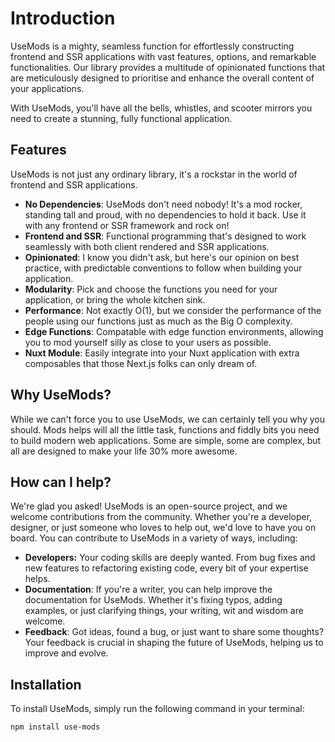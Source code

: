 # Introduction
UseMods is a mighty, seamless function for effortlessly constructing frontend and SSR applications with vast features, options, and remarkable functionalities. Our library provides a multitude of opinionated functions that are meticulously designed to prioritise and enhance the overall content of your applications. 

With UseMods, you'll have all the bells, whistles, and scooter mirrors you need to create a stunning, fully functional application.

## Features
UseMods is not just any ordinary library, it's a rockstar in the world of frontend and SSR applications.
- **No Dependencies**: UseMods don't need nobody! It's a mod rocker, standing tall and proud, with no dependencies to hold it back. Use it with any frontend or SSR framework and rock on!
- **Frontend and SSR**: Functional programming that's designed to work seamlessly with both client rendered and SSR applications.
- **Opinionated**: I know you didn't ask, but here's our opinion on best practice, with predictable conventions to follow when building your application.
- **Modularity**: Pick and choose the functions you need for your application, or bring the whole kitchen sink.
- **Performance**: Not exactly O(1), but we consider the performance of the people using our functions just as much as the Big O complexity.
- **Edge Functions**: Compatable with edge function environments, allowing you to mod yourself silly as close to your users as possible.
- **Nuxt Module**: Easily integrate into your Nuxt application with extra composables that those Next.js folks can only dream of.

## Why UseMods?
While we can't force you to use UseMods, we can certainly tell you why you should. Mods helps will all the little task, functions and fiddly bits you need to build modern web applications. Some are simple, some are complex, but all are designed to make your life 30% more awesome.

## How can I help?
We're glad you asked! UseMods is an open-source project, and we welcome contributions from the community. Whether you're a developer, designer, or just someone who loves to help out, we'd love to have you on board. You can contribute to UseMods in a variety of ways, including:
- **Developers:** Your coding skills are deeply wanted. From bug fixes and new features to refactoring existing code, every bit of your expertise helps.
- **Documentation**: If you're a writer, you can help improve the documentation for UseMods. Whether it's fixing typos, adding examples, or just clarifying things, your writing, wit and wisdom are welcome.
- **Feedback**: Got ideas, found a bug, or just want to share some thoughts? Your feedback is crucial in shaping the future of UseMods, helping us to improve and evolve.

## Installation
To install UseMods, simply run the following command in your terminal:
```bash
npm install use-mods
```
